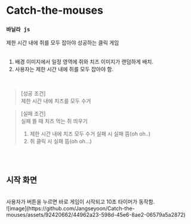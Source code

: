 # Catch-the-mouses
### ```바닐라 js``` <br>
제한 시간 내에 쥐를 모두 잡아야 성공하는 클릭 게임<br>
<br>
1. 배경 이미지에서 일정 영역에 쥐와 치즈 이미지가 랜덤하게 배치.<br>
2. 사용자는 제한 시간 내에 쥐를 모두 잡아야 함.<br>
<br>

>[성공 조건]<br>
제한 시간 내에 치즈를 모두 수거<br>

>[실패 조건]<br>
실패 뜰 때 치즈 먹는 쥐 띄우기
>1. 제한 시간 내에 치즈 모두 수거 실패 시 실패 뜸(oh oh..)<br>
>2. 쥐 클릭 시 실패 뜸(oh oh...)<br>


<br><br>

<h2>시작 화면</h2><br>
사용자가 버튼을 누르면 바로 게임이 시작되고 10초 타이머가 동작함.<br>
![image](https://github.com/Jangseyoon/Catch-the-mouses/assets/92420662/44962a23-598d-45e6-8ae2-06579a5a2872)

